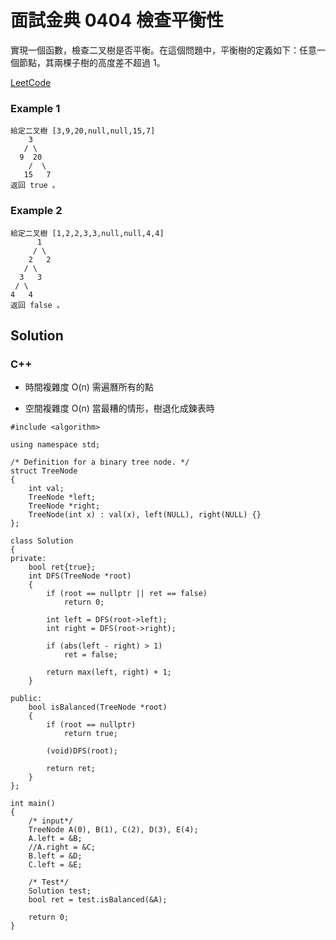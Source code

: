 # 面試金典 0404  檢查平衡性

實現一個函數，檢查二叉樹是否平衡。在這個問題中，平衡樹的定義如下：任意一個節點，其兩棵子樹的高度差不超過 1。

[LeetCode](https://leetcode-cn.com/problems/check-balance-lcci/)

### Example 1
```
給定二叉樹 [3,9,20,null,null,15,7]
    3
   / \
  9  20
    /  \
   15   7
返回 true 。
```

### Example 2
```
給定二叉樹 [1,2,2,3,3,null,null,4,4]
      1
     / \
    2   2
   / \
  3   3
 / \
4   4
返回 false 。
```

## Solution  

### C++

* 時間複雜度 O(n) 需遍曆所有的點

* 空間複雜度 O(n) 當最糟的情形，樹退化成鍊表時

```
#include <algorithm>

using namespace std;

/* Definition for a binary tree node. */
struct TreeNode
{
    int val;
    TreeNode *left;
    TreeNode *right;
    TreeNode(int x) : val(x), left(NULL), right(NULL) {}
};

class Solution
{
private:
    bool ret{true};
    int DFS(TreeNode *root)
    {
        if (root == nullptr || ret == false)
            return 0;

        int left = DFS(root->left);
        int right = DFS(root->right);

        if (abs(left - right) > 1)
            ret = false;

        return max(left, right) + 1;
    }

public:
    bool isBalanced(TreeNode *root)
    {
        if (root == nullptr)
            return true;

        (void)DFS(root);

        return ret;
    }
};

int main()
{
    /* input*/
    TreeNode A(0), B(1), C(2), D(3), E(4);
    A.left = &B;
    //A.right = &C;
    B.left = &D;
    C.left = &E;

    /* Test*/
    Solution test;
    bool ret = test.isBalanced(&A);

    return 0;
}
```